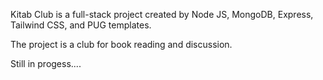 Kitab Club is a full-stack project created by Node JS, MongoDB, Express, Tailwind CSS, and PUG templates.

The project is a club for book reading and discussion.

Still in progess....
